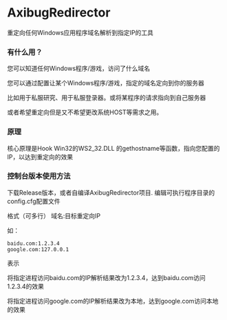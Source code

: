# AxibugRedirector

重定向任何Windows应用程序域名解析到指定IP的工具

### 有什么用？

您可以知道任何Windows程序/游戏，访问了什么域名

您可以通过配置让某个Windows程序/游戏，指定的域名定向到你的服务器

比如用于私服研究、用于私服登录器。或将某程序的请求指向到自己服务器

或者希望重定向但是又不希望更改系统HOST等需求之用。

### 原理

核心原理是Hook Win32的WS2_32.DLL 的gethostname等函数，指向您配置的IP，以达到重定向的效果

### 控制台版本使用方法

下载Release版本，或者自编译AxibugRedirector项目.
编辑可执行程序目录的config.cfg配置文件

格式（可多行）
域名:目标重定向IP

如：

	baidu.com:1.2.3.4
	google.com:127.0.0.1

表示

将指定进程访问baidu.com的IP解析结果改为1.2.3.4，达到baidu.com访问1.2.3.4的效果

将指定进程访问google.com的IP解析结果改为本地，达到google.com访问本地的效果